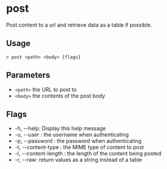 # post
Post content to a url and retrieve data as a table if possible.

## Usage
```shell
> post <path> <body> {flags} 
 ```

## Parameters
* `<path>` the URL to post to
* `<body>` the contents of the post body

## Flags
* -h, --help: Display this help message
* -u, --user <any>: the username when authenticating
* -p, --password <any>: the password when authenticating
* -t, --content-type <any>: the MIME type of content to post
* -l, --content-length <any>: the length of the content being posted
* -r, --raw: return values as a string instead of a table

